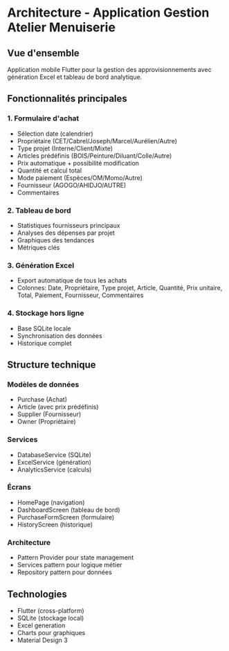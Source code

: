 # Architecture - Application Gestion Atelier Menuiserie

## Vue d'ensemble
Application mobile Flutter pour la gestion des approvisionnements avec génération Excel et tableau de bord analytique.

## Fonctionnalités principales

### 1. Formulaire d'achat
- Sélection date (calendrier)
- Propriétaire (CET/Cabrel/Joseph/Marcel/Aurélien/Autre)
- Type projet (Interne/Client/Mixte)
- Articles prédéfinis (BOIS/Peinture/Diluant/Colle/Autre)
- Prix automatique + possibilité modification
- Quantité et calcul total
- Mode paiement (Espèces/OM/Momo/Autre)
- Fournisseur (AGOGO/AHIDJO/AUTRE)
- Commentaires

### 2. Tableau de bord
- Statistiques fournisseurs principaux
- Analyses des dépenses par projet
- Graphiques des tendances
- Métriques clés

### 3. Génération Excel
- Export automatique de tous les achats
- Colonnes: Date, Propriétaire, Type projet, Article, Quantité, Prix unitaire, Total, Paiement, Fournisseur, Commentaires

### 4. Stockage hors ligne
- Base SQLite locale
- Synchronisation des données
- Historique complet

## Structure technique

### Modèles de données
- Purchase (Achat)
- Article (avec prix prédéfinis)
- Supplier (Fournisseur)
- Owner (Propriétaire)

### Services
- DatabaseService (SQLite)
- ExcelService (génération)
- AnalyticsService (calculs)

### Écrans
- HomePage (navigation)
- DashboardScreen (tableau de bord)
- PurchaseFormScreen (formulaire)
- HistoryScreen (historique)

### Architecture
- Pattern Provider pour state management
- Services pattern pour logique métier
- Repository pattern pour données

## Technologies
- Flutter (cross-platform)
- SQLite (stockage local)
- Excel generation
- Charts pour graphiques
- Material Design 3